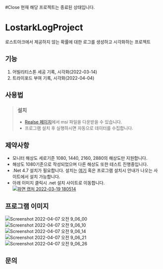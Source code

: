 #Close
현재 해당 프로젝트는 종료된 상태입니다.

# LostarkLogProject
로스트아크에서 제공하지 않는 확률에 대한 로그를 생성하고 시각화하는 프로젝트

## 기능
1. 어빌리티스톤 세공 기록, 시각화(2022-03-14)
2. 트라이포드 부여 기록, 시각화(2022-04-04)

## 사용법
> ### 설치
> - [Realse 페이지](https://github.com/Heinul/LostarkLogProject/releases)에서 msi 파일을 다운받을 수 있습니다.
> - 프로그램 설치 후 실행하시면 자동으로 데이터를 수집합니다.

## 제약사항
- 모니터 해상도 세로기준 1080, 1440, 2160, 2880의 해상도만 지원합니다.
- 해상도 1080기준으로 작성되었으며 다른 해상도 또한 테스트 진행중입니다.  
- .Net 4.7 설치가 필요합니다. 설치는 [여기](https://dotnet.microsoft.com/en-us/download/dotnet-framework/net472) 혹은 프로그램 설치시 안내가 나오는 사이트에서 설치 가능합니다.
- 아래 이미지 클릭시 .net 설치 사이트로 이동합니다.
[![화면 캡처 2022-03-19 180514](https://user-images.githubusercontent.com/100503773/159114996-2669655b-0c9d-40de-b35f-9d2ccfd4af39.png)](https://dotnet.microsoft.com/en-us/download/dotnet-framework/net472)

## 프로그램 이미지
![Screenshot 2022-04-07 오전 9_06_00](https://user-images.githubusercontent.com/100503773/162094476-e65086f8-ce09-4ace-8269-e9376a810553.png)
![Screenshot 2022-04-07 오전 9_06_10](https://user-images.githubusercontent.com/100503773/162094479-d854eca1-5da8-464b-9e82-a92d54a99d4a.png)
![Screenshot 2022-04-07 오전 9_06_14](https://user-images.githubusercontent.com/100503773/162094483-8ad07bee-7c59-43b8-b492-219886d77b62.png)
![Screenshot 2022-04-07 오전 9_06_21](https://user-images.githubusercontent.com/100503773/162094486-9310508e-1add-4792-aba0-671999f44cd5.png)
![Screenshot 2022-04-07 오전 9_06_26](https://user-images.githubusercontent.com/100503773/162094489-d9d4df03-2dfa-4324-8ae8-5416e1bfffb4.png)

## 문의

